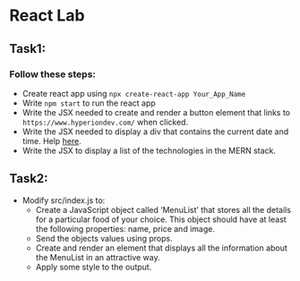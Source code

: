 # React Lab

## Task1: 
### Follow these steps:

* Create react app using `npx create-react-app Your_App_Name`
* Write `npm start` to run the react app 
* Write the JSX needed to create and render a button element that links to `https://www.hyperiondev.com/` when clicked.
* Write the JSX needed to display a div that contains the current date and time. Help [here](https://reactjs.org/docs/rendering-elements.html).
* Write the JSX to display a list of the technologies in the MERN stack.


## Task2:
* Modify src/index.js to:
    * Create a JavaScript object called ‘MenuList’ that stores all the details for a
    particular food of your choice. This object should have at least the following properties: name, price and image.
    * Send the objects values using props. 
    * Create and render an element that displays all the information about the MenuList in an attractive way.
    * Apply some style to the output. 
